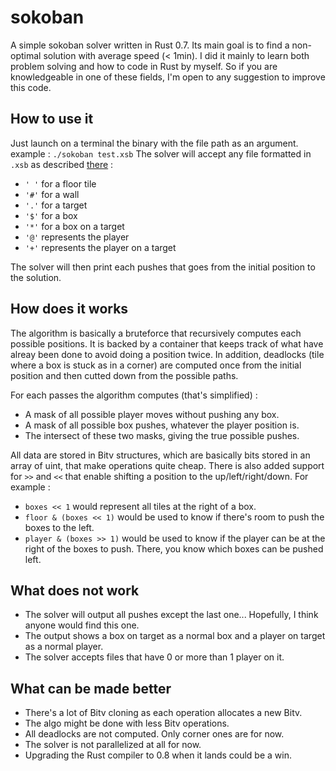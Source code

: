 sokoban
=======

A simple sokoban solver written in Rust 0.7. Its main goal is to find a non-optimal solution with average speed (< 1min).
I did it mainly to learn both problem solving and how to code in Rust by myself.
So if you are knowledgeable in one of these fields, I'm open to any suggestion to improve this code.

## How to use it

Just launch on a terminal the binary with the file path as an argument. example : ` ./sokoban test.xsb `
The solver will accept any file formatted in `.xsb` as described [there](http://sokosolve.sourceforge.net/FileFormatXSB.html) :

* `' '` for a floor tile
* `'#'` for a wall
* `'.'` for a target
* `'$'` for a box
* `'*'` for a box on a target
* `'@'` represents the player
* `'+'` represents the player on a target

The solver will then print each pushes that goes from the initial position to the solution.

## How does it works

The algorithm is basically a bruteforce that recursively computes each possible positions.
It is backed by a container that keeps track of what have alreay been done to avoid doing a position twice. 
In addition, deadlocks (tile where a box is stuck as in a corner) are computed once from the initial position and then cutted down from the possible paths.

For each passes the algorithm computes (that's simplified) : 
* A mask of all possible player moves without pushing any box.
* A mask of all possible box pushes, whatever the player position is.
* The intersect of these two masks, giving the true possible pushes.

All data are stored in Bitv structures, which are basically bits stored in an array of uint, that make operations quite cheap. 
There is also added support for `>>` and `<<` that enable shifting a position to the up/left/right/down. 
For example :
* `boxes << 1` would represent all tiles at the right of a box.
* `floor & (boxes << 1)` would be used to know if there's room to push the boxes to the left.
* `player & (boxes >> 1)` would be used to know if the player can be at the right of the boxes to push.
There, you know which boxes can be pushed left.

## What does not work

* The solver will output all pushes except the last one... Hopefully, I think anyone would find this one.
* The output shows a box on target as a normal box and a player on target as a normal player.
* The solver accepts files that have 0 or more than 1 player on it.

## What can be made better

* There's a lot of Bitv cloning as each operation allocates a new Bitv.
* The algo might be done with less Bitv operations.
* All deadlocks are not computed. Only corner ones are for now.
* The solver is not parallelized at all for now.
* Upgrading the Rust compiler to 0.8 when it lands could be a win.
